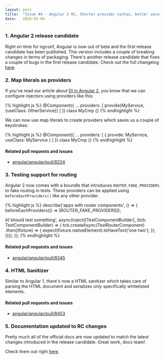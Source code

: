 ```yaml
---
layout: post
title:  "Issue #4 - Angular 2 RC, Shorter provider syntax, better security and more"
date:   2016-05-04
---
```


### 1. Angular 2 release candidate

Right on time for ngconf, Angular is now out of beta and the first release candidate has been published. This version includes a couple of breaking changes in terms of packaging. There's another release candidate that fixes a couple of bugs in the first release candidate. Check out the full changelog [here](https://github.com/angular/angular/blob/master/CHANGELOG.md#200-rc1-2016-05-03).

### 2. Map literals as providers

If you've read our article about [DI in Angular 2](), you know that we can configure injectors using providers like this:

{% highlight js %}
@Component({
  ...
  providers: [
    provide(MyService, {useClass: OtherService})
  ]
})
class MyCmp {}
{% endhighlight %}

We can now use map literals to create providers which saves us a couple of keystrokes:

{% highlight js %}
@Component({
  ...
  providers: [
    { provide: MyService, useClass: MyService }
  ]
})
class MyCmp {}
{% endhighlight %}

#### Related pull requests and issues

- [angular/angular/pull/8224](https://github.com/angular/angular/pull/8224)

### 3. Testing support for routing

Angular 2 now comes with a boundle that introduces `ROUTER_FAKE_PROVIDERS` to fake routing in tests. These providers can be applied using `beforeEachProviders()` like any other provider.

{% highlight js %}
describe('apps with router components', () => {
  beforeEachProviders(() => [ROUTER_FAKE_PROVIDERS]);

  it('should test something',
     async(inject([TestComponentBuilder], (tcb: TestComponentBuilder) => {
       tcb.createAsync(TestRouterComponent)
           .then((fixture) => { expect(fixture.nativeElement).toHaveText('one two'); });
     })));
});
{% endhighlight %}

#### Related pull requests and issues

- [angular/angular/pull/8345](https://github.com/angular/angular/pull/8345/)

### 4. HTML Sanitizer

Similar to Angular 1, there's now a HTML sanitizer which takes care of parsing the HTML document and serializes only specifically whitelisted elements.

#### Related pull requests and issues

- [angular/angular/pull/8453](https://github.com/angular/angular/pull/8453)

### 5. Documentation updated to RC changes

Pretty much all of the official docs are now updated to match the latest changes introduced in the release candidate. Great work, docs team!

Check them out right [here](http://angular.io).

